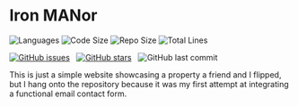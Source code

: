 # Iron MANor

![Languages](https://img.shields.io/github/languages/count/theycallmemattyd/ironmanor)
![Code Size](https://img.shields.io/github/languages/code-size/theycallmemattyd/ironmanor)
![Repo Size](https://img.shields.io/github/repo-size/theycallmemattyd/ironmanor)
![Total Lines](https://img.shields.io/tokei/lines/github/theycallmemattyd/ironmanor)

[![GitHub issues](https://img.shields.io/github/issues/TheyCallMeMattyD/ironmanor?style=for-the-badge)](https://github.com/TheyCallMeMattyD/ironmanor/issues) &nbsp;
[![GitHub stars](https://img.shields.io/github/stars/TheyCallMeMattyD/ironmanor?style=for-the-badge)](https://github.com/TheyCallMeMattyD/ironmanor/stargazers) &nbsp;
![GitHub last commit](https://img.shields.io/github/last-commit/theycallmemattyd/ironmanor?style=for-the-badge)  

This is just a simple website showcasing a property a friend and I flipped, but I hang onto the repository because it was my first attempt at integrating a functional email contact form.
